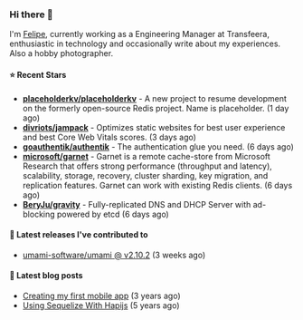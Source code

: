 ### Hi there 👋

I'm [Felipe](https://felipe.im), currently working as a Engineering Manager at Transfeera, enthusiastic in technology and occasionally write about my experiences. Also a hobby photographer.

#### ⭐ Recent Stars
- **[placeholderkv/placeholderkv](https://github.com/placeholderkv/placeholderkv)** - A new project to resume development on the formerly open-source Redis project. Name is placeholder. (1 day ago)
- **[divriots/jampack](https://github.com/divriots/jampack)** - Optimizes static websites for best user experience and best Core Web Vitals scores. (3 days ago)
- **[goauthentik/authentik](https://github.com/goauthentik/authentik)** - The authentication glue you need. (6 days ago)
- **[microsoft/garnet](https://github.com/microsoft/garnet)** - Garnet is a remote cache-store from Microsoft Research that offers strong performance (throughput and latency), scalability, storage, recovery, cluster sharding, key migration, and replication features. Garnet can work with existing Redis clients. (6 days ago)
- **[BeryJu/gravity](https://github.com/BeryJu/gravity)** - Fully-replicated DNS and DHCP Server with ad-blocking powered by etcd (6 days ago)

#### 🚀 Latest releases I've contributed to


- [umami-software/umami @ v2.10.2](https://github.com/umami-software/umami/releases/tag/v2.10.2) (3 weeks ago)

#### 📄 Latest blog posts
- [Creating my first mobile app](https://felipe.im/posts/creating-my-first-mobile-app/) (3 years ago)
- [Using Sequelize With Hapijs](https://felipe.im/posts/using-sequelize-with-hapijs/) (5 years ago)